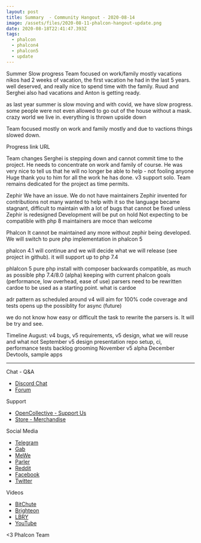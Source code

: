 ```yaml
---
layout: post
title: Summary  - Community Hangout - 2020-08-14
image: /assets/files/2020-08-11-phalcon-hangout-update.png
date: 2020-08-18T22:41:47.393Z
tags:
  - phalcon
  - phalcon4
  - phalcon5
  - update
---
```

Summer
Slow progress
Team focused on work/family mostly
vacations
nikos had 2 weeks of vacation, the first vacation he had in the last 5 years. well deserved, and really nice to spend time with the family. Ruud and Serghei also had vacations and Anton is getting ready.

as last year summer is slow moving and with covid, we have slow progress. some people were not even allowed to go out of the house without a mask. crazy world we live in. everything is thrown upside down

Team focused mostly on work and family mostly and due to vactions things slowed down.

Progress link URL

Team changes
Serghei is stepping down and cannot commit time to the project. He needs to concentrate on work and family of course. He was very nice to tell us that he will no longer be able to help - not fooling anyone Huge thank you to him for all the work he has done. v3 support solo. Team remains dedicated for the project as time permits. 

Zephir
We have an issue. We do not have maintainers
Zephir invented for contributions
not many wanted to help with it so the language became stagnant, difficult to maintain with a lot of bugs that cannot be fixed unless Zephir is redesigned
Development will be put on hold
Not expecting to be compatible with php 8
maintainers are moce than welcome


Phalcon
It cannot be maintained any more without zephir being developed.
We will switch to pure php implementation in phalcon 5


phalcon 4.1 will continue and we will decide what we will release (see project in github). it will support up to php 7.4

phlalcon 5
pure php
install with composer
backwards compatible, as much as possible
php 7.4/8.0 (alpha)
keeping with current phalcon goals (performance, low overhead, ease of use)
parsers need to be rewritten
cardoe to be used as a starting point. what is cardoe

adr pattern as scheduled around v4
will aim for 100% code coverage and tests
opens up the possiblity for async (future)

we do not know how easy or difficult the task to rewrite the parsers is. It will be try and see.


Timeline
August:
v4 bugs, v5 requirements, v5 design, what we will reuse and what not
September
v5 design presentation
repo setup, ci, performance tests
backlog grooming
November
v5 alpha
December
Devtools, sample apps







- - -

Chat - Q&A

* [Discord Chat](https://phalcon.io/discord)
* [Forum](https://phalcon.link/forum)

Support

* [OpenCollective - Support Us](https://phalcon.io/fund)
* [Store - Merchandise](https://phalcon.io/store)

Social Media

* [Telegram](https://phalcon.io/telegram)
* [Gab](https://phalcon.io/gab)
* [MeWe](https://phalcon.io/mewe)
* [Parler](https://phalcon.io/parler)
* [Reddit](https://phalcon.io/reddit)
* [Facebook](https://phalcon.io/fb)
* [Twitter](https://phalcon.io/t)

Videos

* [BitChute](https://phalcon.io/bitchute)
* [Brighteon](https://phalcon.io/brighteon)
* [LBRY](https://phalcon.io/lbry)
* [YouTube](https://phalcon.io/youtube)

<3 Phalcon Team